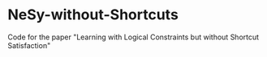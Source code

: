 # NeSy-without-Shortcuts
Code for the paper "Learning with Logical Constraints but without Shortcut Satisfaction"
